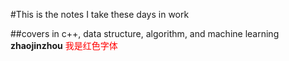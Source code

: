 #This is the notes I take these days in work  

##covers in c++, data structure, algorithm, and machine learning  
<strong>zhaojinzhou</strong>
<font color="#FF0000">我是红色字体</font> 
